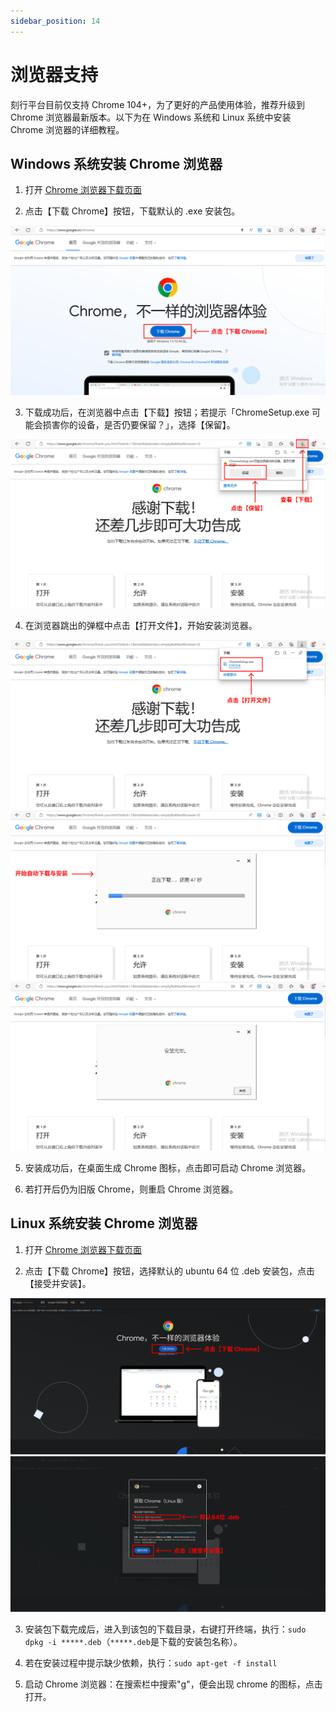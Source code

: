```yaml
---
sidebar_position: 14
---
```


# 浏览器支持

刻行平台目前仅支持 Chrome 104+，为了更好的产品使用体验，推荐升级到 Chrome 浏览器最新版本。以下为在 Windows 系统和 Linux 系统中安装 Chrome 浏览器的详细教程。

## Windows 系统安装 Chrome 浏览器

1. 打开 [Chrome 浏览器下载页面](https://www.google.cn/chrome/)

2. 点击【下载 Chrome】按钮，下载默认的 .exe 安装包。

![win-downloadchrome1](img/win-downloadchrome1.png)

3. 下载成功后，在浏览器中点击【下载】按钮；若提示「ChromeSetup.exe 可能会损害你的设备，是否仍要保留？」，选择【保留】。

![win-downloadchrome2](img/win-downloadchrome2.png)

4. 在浏览器跳出的弹框中点击【打开文件】，开始安装浏览器。

![win-downloadchrome3](img/win-downloadchrome3.png)
![win-downloadchrome4](img/win-downloadchrome4.png)
![win-downloadchrome5](img/win-downloadchrome5.png)

5. 安装成功后，在桌面生成 Chrome 图标，点击即可启动 Chrome 浏览器。

6. 若打开后仍为旧版 Chrome，则重启 Chrome 浏览器。

## Linux 系统安装 Chrome 浏览器

1. 打开 [Chrome 浏览器下载页面](https://www.google.cn/chrome/)

2. 点击【下载 Chrome】按钮，选择默认的 ubuntu 64 位 .deb 安装包，点击【接受并安装】。

![linux-downloadchrome2.png](img/linux-downloadchrome2.png)
![linux-downloadchrome1.png](img/linux-downloadchrome1.png)

3. 安装包下载完成后，进入到该包的下载目录，右键打开终端，执行：`sudo dpkg -i *****.deb`（`*****.deb`是下载的安装包名称）。

4. 若在安装过程中提示缺少依赖，执行：`sudo apt-get -f install`

5. 启动 Chrome 浏览器：在搜索栏中搜索"g"，便会出现 chrome 的图标，点击打开。
